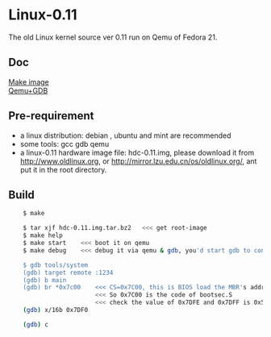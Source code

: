 Linux-0.11
==========

The old Linux kernel source ver 0.11 run on Qemu of Fedora 21.

## Doc

[Make image](http://my-zhang.github.io/blog/2014/06/28/make-bootable-linux-disk-image-with-grub2/)  
[Qemu+GDB](http://wwssllabcd.github.io/blog/2012/08/03/compile-linux011/)  

## Pre-requirement

* a linux distribution: debian , ubuntu and mint are recommended
* some tools: gcc gdb qemu
* a linux-0.11 hardware image file: hdc-0.11.img, please download it from http://www.oldlinux.org, or http://mirror.lzu.edu.cn/os/oldlinux.org/, ant put it in the root directory.

## Build
```bash
    $ make

    $ tar xjf hdc-0.11.img.tar.bz2   <<< get root-image
    $ make help
    $ make start    <<< boot it on qemu
    $ make debug    <<< debug it via qemu & gdb, you'd start gdb to connect it.

    $ gdb tools/system
    (gdb) target remote :1234
    (gdb) b main
    (gdb) br *0x7c00    <<< CS=0x7C00, this is BIOS load the MBR's address, here bios hand over the control to linux-kernel.
                        <<< So 0x7C00 is the code of bootsec.S
                        <<< check the value of 0x7DFE and 0x7DFF is 0x55 0xAA or not
    (gdb) x/16b 0x7DF0

    (gdb) c
```

